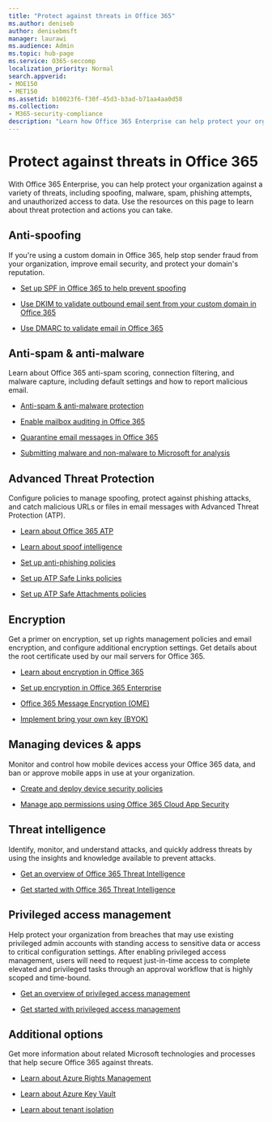 ```yaml
---
title: "Protect against threats in Office 365"
ms.author: deniseb
author: denisebmsft
manager: laurawi
ms.audience: Admin
ms.topic: hub-page
ms.service: O365-seccomp
localization_priority: Normal
search.appverid: 
- MOE150
- MET150
ms.assetid: b10023f6-f30f-45d3-b3ad-b71aa4aa0d58
ms.collection: 
- M365-security-compliance
description: "Learn how Office 365 Enterprise can help protect your organization against a variety of threats, including spoofing, malware, spam, phishing attempts, and unauthorized access to data."
---
```


# Protect against threats in Office 365

With Office 365 Enterprise, you can help protect your organization against a variety of threats, including spoofing, malware, spam, phishing attempts, and unauthorized access to data. Use the resources on this page to learn about threat protection and actions you can take.
  
## Anti-spoofing

If you're using a custom domain in Office 365, help stop sender fraud from your organization, improve email security, and protect your domain's reputation.
  
- [Set up SPF in Office 365 to help prevent spoofing](set-up-spf-in-office-365-to-help-prevent-spoofing.md)
    
- [Use DKIM to validate outbound email sent from your custom domain in Office 365](use-dkim-to-validate-outbound-email.md)
    
- [Use DMARC to validate email in Office 365](use-dmarc-to-validate-email.md)
    
## Anti-spam &amp; anti-malware

Learn about Office 365 anti-spam scoring, connection filtering, and malware capture, including default settings and how to report malicious email.
  
- [Anti-spam &amp; anti-malware protection](anti-spam-and-anti-malware-protection.md)
    
- [Enable mailbox auditing in Office 365](enable-mailbox-auditing.md)
    
- [Quarantine email messages in Office 365](quarantine-email-messages.md)
    
- [Submitting malware and non-malware to Microsoft for analysis](submitting-malware-and-non-malware-to-microsoft-for-analysis.md)
    
## Advanced Threat Protection

Configure policies to manage spoofing, protect against phishing attacks, and catch malicious URLs or files in email messages with Advanced Threat Protection (ATP).
  
- [Learn about Office 365 ATP](office-365-atp.md)
    
- [Learn about spoof intelligence](learn-about-spoof-intelligence.md)
    
- [Set up anti-phishing policies](set-up-anti-phishing-policies.md)
    
- [Set up ATP Safe Links policies](set-up-atp-safe-links-policies.md)
    
- [Set up ATP Safe Attachments policies](set-up-atp-safe-attachments-policies.md)
    
## Encryption

Get a primer on encryption, set up rights management policies and email encryption, and configure additional encryption settings. Get details about the root certificate used by our mail servers for Office 365.
  
- [Learn about encryption in Office 365](encryption.md)
    
- [Set up encryption in Office 365 Enterprise](set-up-encryption.md)
    
- [Office 365 Message Encryption (OME)](ome.md)
    
- [Implement bring your own key (BYOK)](https://docs.microsoft.com/azure/key-vault/key-vault-hsm-protected-keys#implementing-bring-your-own-key-byok-for-azure-key-vault)
    
## Managing devices &amp; apps

Monitor and control how mobile devices access your Office 365 data, and ban or approve mobile apps in use at your organization.
  
- [Create and deploy device security policies](https://support.office.com/article/d310f556-8bfb-497b-9bd7-fe3c36ea2fd6)
    
- [Manage app permissions using Office 365 Cloud App Security](manage-app-permissions-in-ocas.md)
    
## Threat intelligence

Identify, monitor, and understand attacks, and quickly address threats by using the insights and knowledge available to prevent attacks.
  
- [Get an overview of Office 365 Threat Intelligence](office-365-ti.md)
    
- [Get started with Office 365 Threat Intelligence](get-started-with-ti.md)
    
## Privileged access management

Help protect your organization from breaches that may use existing privileged admin accounts with standing access to sensitive data or access to critical configuration settings. After enabling privileged access management, users will need to request just-in-time access to complete elevated and privileged tasks through an approval workflow that is highly scoped and time-bound.
  
- [Get an overview of privileged access management](privileged-access-management-overview.md)
    
- [Get started with privileged access management](privileged-access-management-configuration.md)

## Additional options

Get more information about related Microsoft technologies and processes that help secure Office 365 against threats.
  
- [Learn about Azure Rights Management](https://docs.microsoft.com/information-protection/understand-explore/what-is-azure-rms)
    
- [Learn about Azure Key Vault](https://docs.microsoft.com/azure/key-vault/)
    
- [Learn about tenant isolation](http://download.microsoft.com/download/3/F/0/3F0420A2-657B-44B6-B21E-D7BD98A94390/Tenant%20Isolation%20in%20Office%20365.pdf)
    

